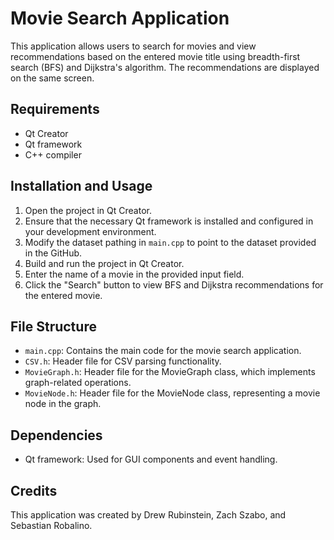 # Movie Search Application

This application allows users to search for movies and view recommendations based on the entered movie title using breadth-first search (BFS) and Dijkstra's algorithm. The recommendations are displayed on the same screen.

## Requirements

- Qt Creator
- Qt framework
- C++ compiler

## Installation and Usage

1. Open the project in Qt Creator.
2. Ensure that the necessary Qt framework is installed and configured in your development environment.
3. Modify the dataset pathing in `main.cpp` to point to the dataset provided in the GitHub.
4. Build and run the project in Qt Creator.
5. Enter the name of a movie in the provided input field.
6. Click the "Search" button to view BFS and Dijkstra recommendations for the entered movie.

## File Structure

- `main.cpp`: Contains the main code for the movie search application.
- `CSV.h`: Header file for CSV parsing functionality.
- `MovieGraph.h`: Header file for the MovieGraph class, which implements graph-related operations.
- `MovieNode.h`: Header file for the MovieNode class, representing a movie node in the graph.

## Dependencies

- Qt framework: Used for GUI components and event handling.

## Credits

This application was created by Drew Rubinstein, Zach Szabo, and Sebastian Robalino.
